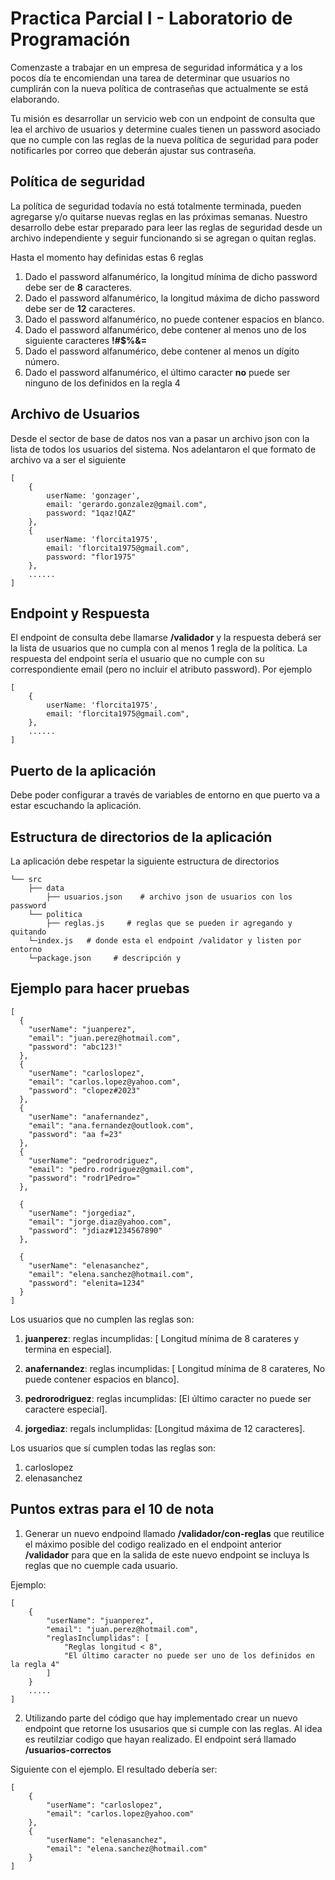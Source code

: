 # Practica Parcial I - Laboratorio de Programación

Comenzaste a trabajar en un empresa de seguridad informática y a los pocos día te encomiendan una tarea de determinar que usuarios no cumplirán con la nueva política de contraseñas que actualmente se está elaborando.

Tu misión es desarrollar un servicio web con un endpoint de consulta que lea el archivo de usuarios y determine cuales tienen un password asociado que no cumple con las reglas de la nueva política de seguridad para poder notificarles por correo que deberán ajustar sus contraseña.

## Política de seguridad

La política de seguridad todavía no está totalmente terminada, pueden agregarse y/o quitarse nuevas reglas en las próximas semanas. Nuestro desarrollo debe estar preparado para leer las reglas de seguridad desde un archivo independiente y seguir funcionando si se agregan o quitan reglas.

Hasta el momento hay definidas estas 6 reglas

1. Dado el password alfanumérico, la longitud mínima de dicho password debe ser de **8** caracteres.
2. Dado el password alfanumérico, la longitud máxima de dicho password debe ser de **12** caracteres.
3. Dado el password alfanumérico, no puede contener espacios en blanco.
4. Dado el password alfanumérico, debe contener al menos uno de los siguiente caracteres **!#$%&=**
5. Dado el password alfanumérico, debe contener al menos un dígito número.
6. Dado el password alfanumérico, el último caracter **no** puede ser ninguno de los definidos en la regla 4

## Archivo de Usuarios

Desde el sector de base de datos nos van a pasar un archivo json con la lista de todos los usuarios del sistema. Nos adelantaron el que formato de archivo va a ser el siguiente

```
[
    {
        userName: 'gonzager',
        email: 'gerardo.gonzalez@gmail.com",
        password: "1qaz!QAZ"
    },
    {
        userName: 'florcita1975',
        email: 'florcita1975@gmail.com",
        password: "flor1975"
    },
    ......
]
```

## Endpoint y Respuesta

El endpoint de consulta debe llamarse **/validador** y la respuesta deberá ser la lista de usuarios que no cumpla con al menos 1 regla de la política. La respuesta del endpoint sería el usuario que no cumple con su correspondiente email (pero no incluir el atributo password). Por ejemplo

```
[
    {
        userName: 'florcita1975',
        email: 'florcita1975@gmail.com",
    },
    ......
]
```

## Puerto de la aplicación

Debe poder configurar a través de variables de entorno en que puerto va a estar escuchando la aplicación.

## Estructura de directorios de la aplicación

La aplicación debe respetar la siguiente estructura de directorios

```
└── src
    ├── data
        ├── usuarios.json    # archivo json de usuarios con los password
    └── politica
        ├── reglas.js     # reglas que se pueden ir agregando y quitando
    └─index.js   # donde esta el endpoint /validator y listen por entorno
    └─package.json     # descripción y
```

## Ejemplo para hacer pruebas

```
[
  {
    "userName": "juanperez",
    "email": "juan.perez@hotmail.com",
    "password": "abc123!"
  },
  {
    "userName": "carloslopez",
    "email": "carlos.lopez@yahoo.com",
    "password": "clopez#2023"
  },
  {
    "userName": "anafernandez",
    "email": "ana.fernandez@outlook.com",
    "password": "aa f=23"
  },
  {
    "userName": "pedrorodriguez",
    "email": "pedro.rodriguez@gmail.com",
    "password": "rodr1Pedro="
  },

  {
    "userName": "jorgediaz",
    "email": "jorge.diaz@yahoo.com",
    "password": "jdiaz#1234567890"
  },

  {
    "userName": "elenasanchez",
    "email": "elena.sanchez@hotmail.com",
    "password": "elenita=1234"
  }
]
```

Los usuarios que no cumplen las reglas son:

1.  **juanperez**: reglas incumplidas: [ Longitud mínima de 8 carateres y termina en especial].

2.  **anafernandez**: reglas incumplidas: [ Longitud mínima de 8 carateres, No puede contener espacios en blanco].

3.  **pedrorodriguez**: reglas incumplidas: [El último caracter no puede ser caractere especial].

4.  **jorgediaz**: regals inclumplidas: [Longitud máxima de 12 caracteres].

Los usuarios que sí cumplen todas las reglas son:

1. carloslopez
2. elenasanchez

## Puntos extras para el 10 de nota

1. Generar un nuevo endpoind llamado **/validador/con-reglas** que reutilice el máximo posible del codigo realizado en el endpoint anterior **/validador** para que en la salida de este nuevo endpoint se incluya ls reglas que no cuemple cada usuario.

Ejemplo:

```
[
    {
        "userName": "juanperez",
        "email": "juan.perez@hotmail.com",
        "reglasInclumplidas": [
            "Reglas longitud < 8",
            "El último caracter no puede ser uno de los definidos en la regla 4"
        ]
    }
    .....
]
```

2. Utilizando parte del código que hay implementado crear un nuevo endpoint que retorne los ususarios que si cumple con las reglas. Al idea es reutilziar codigo que hayan realizado. El endpoint será llamado **/usuarios-correctos**

Siguiente con el ejemplo. El resultado debería ser:

```
[
    {
        "userName": "carloslopez",
        "email": "carlos.lopez@yahoo.com"
    },
    {
        "userName": "elenasanchez",
        "email": "elena.sanchez@hotmail.com"
    }
]
```
